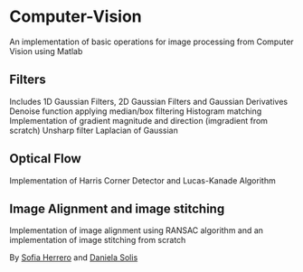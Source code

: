 # Computer-Vision
An implementation of basic operations for image processing from Computer Vision using Matlab
## Filters
Includes 1D Gaussian Filters, 2D Gaussian Filters and Gaussian Derivatives
Denoise function applying median/box filtering
Histogram matching
Implementation of gradient magnitude and direction (imgradient from scratch)
Unsharp filter
Laplacian of Gaussian
## Optical Flow
Implementation of Harris Corner Detector and Lucas-Kanade Algorithm
## Image Alignment and image stitching
Implementation of image alignment using RANSAC algorithm and an implementation of image stitching from scratch

By [Sofia Herrero](https://github.com/SofiaHerrero) and [Daniela Solis](https://github.com/Danysolism)
